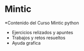 # Mintic
*Contenido del Curso Mintic python
- Ejercicios relizados y apuntes
- Trabajos y retos resueltos
- Ayuda grafica
